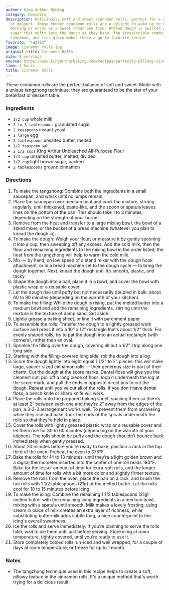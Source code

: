 ```yaml
---
author: King Arthur Baking
category: Desserts
description: Deliciously soft and sweet cinnamon rolls, perfect for a cozy breakfast
  or dessert. These tender cinnamon rolls are a delight to wake up to on a weekend
  morning or enjoy as a sweet treat any time. Rolled dough is swirled with cinnamon
  sugar that melts into the dough as they bake. The irresistible combo of fluffy dough,
  cinnamon, and rich glaze makes these a go-to favorite recipe.
favorite: "\u2713"
image: cinnamon_rolls.jpg
original_title: Cinnamon Rolls
size: 8 servings
source: https://www.kingarthurbaking.com/recipes/perfectly-pillowy-cinnamon-rolls-recipe
time: 3 hours
title: Cinnamon Rolls
---
```

These cinnamon rolls are the perfect balance of soft and sweet. Made with a unique tangzhong technique, they are guaranteed to be the star of your breakfast or dessert table.

### Ingredients

* `1/2 cup` whole milk
* `2 to 3 tablespoons` granulated sugar
* `2 teaspoons` instant yeast
* `1 large` egg
* `2 tablespoons` unsalted butter, melted
* `1/2 teaspoon` salt
* `2 1/2 cups` King Arthur Unbleached All-Purpose Flour
* `1/4 cup` unsalted butter, melted, divided
* `1/2 cup` light brown sugar, packed
* `2 tablespoons` ground cinnamon

### Directions

1. To make the tangzhong: Combine both the ingredients in a small saucepan, and whisk until no lumps remain.
2. Place the saucepan over medium heat and cook the mixture, stirring regularly, until thickened, paste-like, and the spoon or spatula leaves lines on the bottom of the pan. This should take 1 to 3 minutes, depending on the strength of your burner.
3. Remove from the heat and transfer to a large mixing bowl, the bowl of a stand mixer, or the bucket of a bread machine (whatever you plan to knead the dough in).
4. To make the dough: Weigh your flour; or measure it by gently spooning it into a cup, then sweeping off any excess. Add the cold milk, then the flour and remaining ingredients to the mixing bowl in the order listed; the heat from the tangzhong will help to warm the cold milk.
5. Mix — by hand, on low speed of a stand mixer with the dough hook attachment, or in a bread machine set to the dough cycle — to bring the dough together. Next, knead the dough until it’s smooth, elastic, and tacky.
6. Shape the dough into a ball, place it in a bowl, and cover the bowl with plastic wrap or a reusable cover.
7. Let the dough rise until puffy but not necessarily doubled in bulk, about 60 to 90 minutes (depending on the warmth of your kitchen).
8. To make the filling: While the dough is rising, put the melted butter into a medium bowl and add the remaining ingredients, stirring until the mixture is the texture of damp sand. Set aside.
9. Lightly grease a baking sheet, or line it with parchment paper. 
10. To assemble the rolls: Transfer the dough to a lightly greased work surface and press it into a 10” x 12” rectangle that’s about 1/2” thick. For evenly shaped rolls, try to pat the dough into an actual rectangle (with corners), rather than an oval. 
11. Sprinkle the filling over the dough, covering all but a 1/2” strip along one long side. 
12. Starting with the filling-covered long side, roll the dough into a log.
13. Score the dough lightly into eight equal 1 1/2” to 2” pieces; this will make large, saucer-sized cinnamon rolls — their generous size is part of their charm. Cut the dough at the score marks. Dental floss will give you the cleanest cut: pull off a long piece of floss, loop it underneath the log at the score mark, and pull the ends in opposite directions to cut the dough. Repeat until you've cut all of the rolls. If you don’t have dental floss, a bench knife or sharp knife will work. 
14. Place the rolls onto the prepared baking sheet, spacing them so there’s at least 2” between each one and they’re 2” away from the edges of the pan; a 3-2-3 arrangement works well. To prevent them from unraveling while they rise and bake, tuck the ends of the spirals underneath the rolls so that they’re held in place.
15. Cover the rolls with lightly greased plastic wrap or a reusable cover and let them rise for 30 to 60 minutes (depending on the warmth of your kitchen). The rolls should be puffy and the dough shouldn’t bounce back immediately when gently pressed.
16. About 20 minutes before you’re ready to bake, position a rack in the top third of the oven. Preheat the oven to 375°F.
17. Bake the rolls for 14 to 18 minutes, until they’re a light golden brown and a digital thermometer inserted into the center of one roll reads 190°F. Bake for the lesser amount of time for extra-soft rolls, and the longer amount of time for rolls with a bit more color and slightly firmer texture.
18. Remove the rolls from the oven, place the pan on a rack, and brush the hot rolls with 1 1/2 tablespoons (21g) of the melted butter. Let the rolls cool for 10 to 15 minutes before icing.
19. To make the icing: Combine the remaining 1 1/2 tablespoons (21g) melted butter with the remaining icing ingredients in a medium bowl, mixing with a spatula until smooth. Milk makes a lovely frosting; using cream in place of milk creates an extra layer of richness, while substituting buttermilk adds subtle tang, a nice counterpoint to the icing's overall sweetness.
20. Ice the rolls and serve immediately. If you’re planning to serve the rolls later, wait to ice them until just before serving. Store icing at room temperature, tightly covered, until you’re ready to use it.
21. Store completely cooled rolls, un-iced and well wrapped, for a couple of days at room temperature; or freeze for up to 1 month.

### Notes

- The tangzhong technique used in this recipe helps to create a soft, pillowy texture in the cinnamon rolls. It's a unique method that's worth trying for a delicious result.